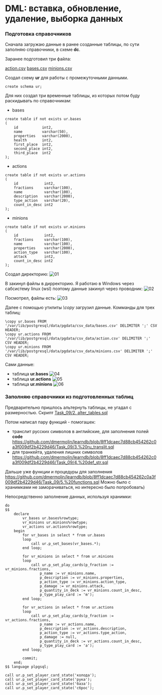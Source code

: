 # DML: вставка, обновление, удаление, выборка данных 

### Подготовка справочников
Сначала загружаю данные в ранее созданные таблицы, по сути заполняю справочники, в схеме **dc**.

Заранее подготовил три файла: 

[action.csv](https://github.com/dmermolin/learndb/files/8901068/action.csv)
[bases.csv](https://github.com/dmermolin/learndb/files/8901069/bases.csv)
[minions.csv](https://github.com/dmermolin/learndb/files/8901070/minions.csv)

Создал схему **ur** для работы с промежуточными данными.

```
create schema ur;
```

Для них создал три временные таблицы, из которых потом буду раскидывать по справочникам:
- bases
```
create table if not exists ur.bases
(
    id           int2,
    name         varchar(50),
    properties   varchar(2000),
    health       int2,
    first_place  int2,
    second_place int2,
    third_place  int2
);
```
- actions
```
create table if not exists ur.actions
(
    id            int2,
    fractions     varchar(100),
    name          varchar(100),
    description   varchar(2000),
    type_action   varchar(20),
    count_in_desc int2
);
```
- minions
```
create table if not exists ur.minions
(
    id            int2,
    fractions     varchar(100),
    name          varchar(100),
    properties    varchar(2000),
    action_type   varchar(100),
    attack        int2,
    count_in_desc int2
);
```

Создал директорию:
![01](https://user-images.githubusercontent.com/95203401/173617826-5b5fc19c-67b0-4ecd-b018-08dc36f4c80a.png)

В закинул файлы в дирректорию. Я работаю в Windows через сабсистему linux (wsl) поэтому данные закинул через проводник: 
![02](https://user-images.githubusercontent.com/95203401/173618115-fb4d4924-cdae-43ea-9cbd-92af29bf03ae.png)

Посмотрел, файлы есть:
![03](https://user-images.githubusercontent.com/95203401/173618188-ff4fb479-3272-42d4-8ebe-12723f28d270.png)

Далее с помощью утилиты *\copy* загрузил данные.
Комманды для трех таблиц:
```
\copy ur.bases FROM '/var/lib/postgresql/data/pgdata/csv_data/bases.csv' DELIMITER ';' CSV HEADER;
\copy ur.actions FROM '/var/lib/postgresql/data/pgdata/csv_data/action.csv' DELIMITER ';' CSV HEADER;
\copy ur.minions FROM '/var/lib/postgresql/data/pgdata/csv_data/minions.csv' DELIMITER ';' CSV HEADER;
```

Сами данные:
- таблица **ur.bases** ![04](https://user-images.githubusercontent.com/95203401/173618512-9ece4874-8962-419f-bb79-1f6d41516b8c.png)
- таблица **ur.actions** ![05](https://user-images.githubusercontent.com/95203401/173618621-3d3ae208-9320-4f2b-b432-6a9f470fd102.png)
- таблица **ur.minions** ![06](https://user-images.githubusercontent.com/95203401/173618709-1d0b9fbb-56f7-451f-a3e9-e2ad0d1bd597.png)

### Заполняю справочники из подготовленных таблиц

Предварительно пришлось альтернуть таблицы, не угадал с размерностью. 
Скрипт [Task_09/2. alter_tables.sql](https://github.com/dmermolin/learndb/blob/8ff1dcaec7d88cb454262c0a3f009df2b4229d46/Task_09/2.%20alter_tables.sql)

Потом написал пару функций - помогашек:
- транслит русских символов в английские, для заполнения полей **code** https://github.com/dmermolin/learndb/blob/8ff1dcaec7d88cb454262c0a3f009df2b4229d46/Task_09/3.%20ru_translit.sql
- для транкейта, удаления лишних символов https://github.com/dmermolin/learndb/blob/8ff1dcaec7d88cb454262c0a3f009df2b4229d46/Task_09/4.%20def_str.sql

Дальше уже функции и процедуры для заполнения https://github.com/dmermolin/learndb/blob/8ff1dcaec7d88cb454262c0a3f009df2b4229d46/Task_09/5.%20functions.sql
Можно было с хранимками не заморачиваться, но интересно было попробовать)

Непосредственно заполнение данных, используя хранимки:
```
do
$$
    declare
        vr_bases ur.bases%rowtype;
        vr_minions ur.minions%rowtype;
        vr_actions ur.actions%rowtype;
    begin
        for vr_bases in select * from ur.bases
        loop
            call ur.p_set_bases(vr_bases.*);
        end loop;

        for vr_minions in select * from ur.minions
        loop
            call ur.p_set_play_cards(p_fraction := vr_minions.fractions,
                p_name := vr_minions.name,
                p_description := vr_minions.properties,
                p_action_type := vr_minions.action_type,
                p_damage := vr_minions.attack,
                p_quantity_in_deck := vr_minions.count_in_desc,
                p_type_play_card := 'm');
        end loop;

        for vr_actions in select * from ur.actions
        loop
            call ur.p_set_play_cards(p_fraction := vr_actions.fractions,
                p_name := vr_actions.name,
                p_description := vr_actions.description,
                p_action_type := vr_actions.type_action,
                p_damage := null,
                p_quantity_in_deck := vr_actions.count_in_desc,
                p_type_play_card := 'a');
        end loop;

        commit;
    end;
$$ language plpgsql;

call ur.p_set_player_card_state('колода');
call ur.p_set_player_card_state('рука');
call ur.p_set_player_card_state('база');
call ur.p_set_player_card_state('сброс');
```
